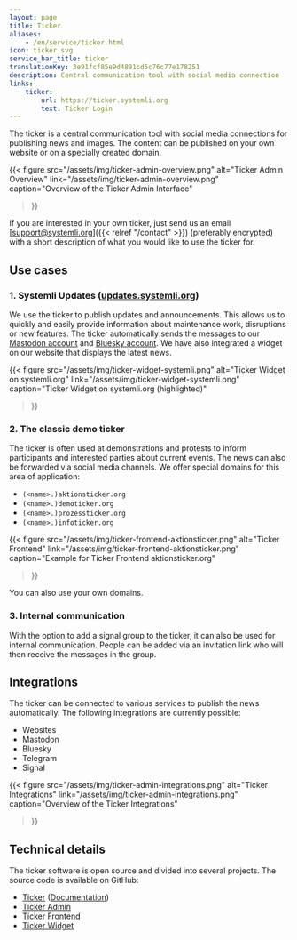 ```yaml
---
layout: page
title: Ticker
aliases:
    - /en/service/ticker.html
icon: ticker.svg
service_bar_title: ticker
translationKey: 3e91fcf85e9d4891cd5c76c77e178251
description: Central communication tool with social media connection
links:
    ticker:
        url: https://ticker.systemli.org
        text: Ticker Login
---
```

The ticker is a central communication tool with social media connections for publishing news and images.
The content can be published on your own website or on a specially created domain.

{{< figure
  src="/assets/img/ticker-admin-overview.png"
  alt="Ticker Admin Overview"
  link="/assets/img/ticker-admin-overview.png"
  caption="Overview of the Ticker Admin Interface"
>}}

If you are interested in your own ticker, just send us an email [support@systemli.org]({{< relref "/contact" >}}) (preferably encrypted) with a short description of what you would like to use the ticker for.

## Use cases

### 1. Systemli Updates ([updates.systemli.org](https://updates.systemli.org))

We use the ticker to publish updates and announcements.
This allows us to quickly and easily provide information about maintenance work, disruptions or new features.
The ticker automatically sends the messages to our [Mastodon account](https://systemli.social/@systemli) and [Bluesky account](https://bsky.app/profile/systemli.bsky.social).
We have also integrated a widget on our website that displays the latest news.

{{< figure
  src="/assets/img/ticker-widget-systemli.png"
  alt="Ticker Widget on systemli.org"
  link="/assets/img/ticker-widget-systemli.png"
  caption="Ticker Widget on systemli.org (highlighted)"
>}}

### 2. The classic demo ticker

The ticker is often used at demonstrations and protests to inform participants and interested parties about current events.
The news can also be forwarded via social media channels.
We offer special domains for this area of application:

- `(<name>.)aktionsticker.org`
- `(<name>.)demoticker.org`
- `(<name>.)prozessticker.org`
- `(<name>.)infoticker.org`

{{< figure
  src="/assets/img/ticker-frontend-aktionsticker.png"
  alt="Ticker Frontend"
  link="/assets/img/ticker-frontend-aktionsticker.png"
  caption="Example for Ticker Frontend aktionsticker.org"
>}}

You can also use your own domains.

### 3. Internal communication

With the option to add a signal group to the ticker, it can also be used for internal communication.
People can be added via an invitation link who will then receive the messages in the group.

## Integrations

The ticker can be connected to various services to publish the news automatically.
The following integrations are currently possible:

- Websites
- Mastodon
- Bluesky
- Telegram
- Signal

{{< figure
  src="/assets/img/ticker-admin-integrations.png"
  alt="Ticker Integrations"
  link="/assets/img/ticker-admin-integrations.png"
  caption="Overview of the Ticker Integrations"
>}}

## Technical details

The ticker software is open source and divided into several projects.
The source code is available on GitHub:

- [Ticker](https://github.com/systemli/ticker) ([Documentation](https://systemli.github.io/ticker/))
- [Ticker Admin](https://github.com/systemli/ticker-admin)
- [Ticker Frontend](https://github.com/systemli/ticker-frontend)
- [Ticker Widget](https://github.com/systemli/ticker-widget)
